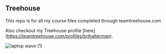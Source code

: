 ## Treehouse

This repo is for all my course files completed through teamtreehouse.com

Also checkout my Treehouse profile [here] (https://teamtreehouse.com/profiles/brihalterman).

![laptop wave (1)](https://github.com/briHalterman/Treehouse/assets/98437780/395c5357-7a79-4ec2-8b21-5440fecc6eb2)
